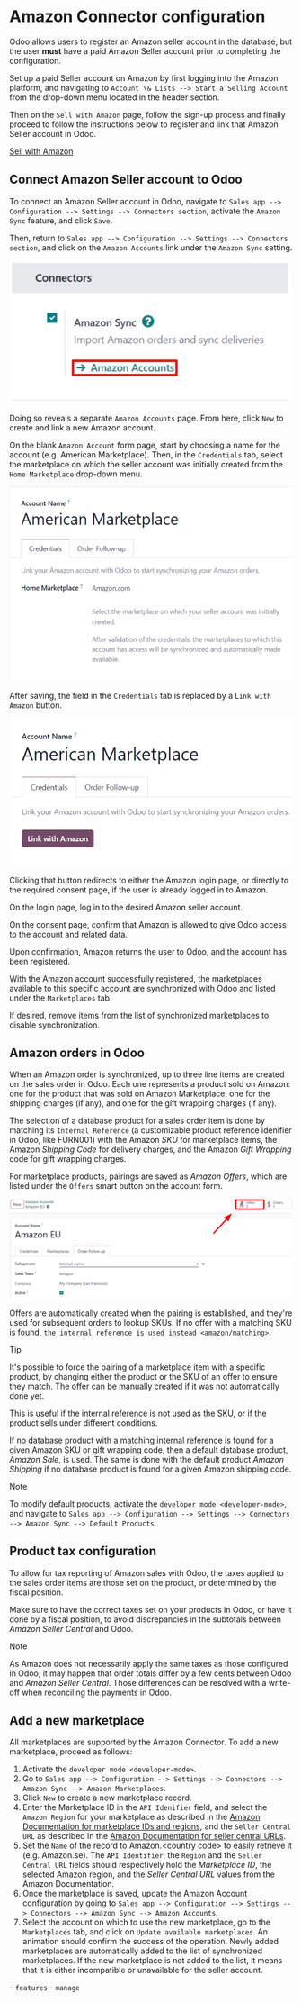 # Amazon Connector configuration

Odoo allows users to register an Amazon seller account in the database,
but the user **must** have a paid Amazon Seller account prior to
completing the configuration.

Set up a paid Seller account on Amazon by first logging into the Amazon
platform, and navigating to
`Account \& Lists --> Start a Selling Account` from the drop-down menu
located in the header section.

Then on the `Sell with Amazon` page, follow the sign-up process and
finally proceed to follow the instructions below to register and link
that Amazon Seller account in Odoo.

<div class="seealso">

[Sell with Amazon](https://www.amazon.com/b/?node=12766669011)

</div>

## Connect Amazon Seller account to Odoo

<div id="amazon/setup">

To connect an Amazon Seller account in Odoo, navigate to `Sales app -->
Configuration --> Settings --> Connectors section`, activate the
`Amazon Sync` feature, and click `Save`.

</div>

Then, return to
`Sales app --> Configuration --> Settings --> Connectors section`, and
click on the `Amazon Accounts` link under the `Amazon Sync` setting.

<img src="setup/amazon-accounts-link-setting.png" class="align-center"
alt="The Amazon Accounts link beneath the Amazon Sync settings in Odoo Sales." />

Doing so reveals a separate `Amazon Accounts` page. From here, click
`New` to create and link a new Amazon account.

On the blank `Amazon Account` form page, start by choosing a name for
the account (e.g. <span class="title-ref">American Marketplace</span>).
Then, in the `Credentials` tab, select the marketplace on which the
seller account was initially created from the `Home Marketplace`
drop-down menu.

<img src="setup/amazon-accounts-form-page.png" class="align-center"
alt="A typical Amazon Account form page in the Odoo Sales application." />

After saving, the field in the `Credentials` tab is replaced by a
`Link with
Amazon` button.

<img src="setup/amazon-accounts-form-link-button.png"
class="align-center"
alt="A typical Amazon Account form page and Link with Amazon button in Odoo Sales." />

Clicking that button redirects to either the Amazon login page, or
directly to the required consent page, if the user is already logged in
to Amazon.

On the login page, log in to the desired Amazon seller account.

On the consent page, confirm that Amazon is allowed to give Odoo access
to the account and related data.

Upon confirmation, Amazon returns the user to Odoo, and the account has
been registered.

With the Amazon account successfully registered, the marketplaces
available to this specific account are synchronized with Odoo and listed
under the `Marketplaces` tab.

If desired, remove items from the list of synchronized marketplaces to
disable synchronization.

## Amazon orders in Odoo

When an Amazon order is synchronized, up to three line items are created
on the sales order in Odoo. Each one represents a product sold on
Amazon: one for the product that was sold on Amazon Marketplace, one for
the shipping charges (if any), and one for the gift wrapping charges (if
any).

<div id="amazon/matching">

The selection of a database product for a sales order item is done by
matching its `Internal Reference` (a customizable product reference
idenifier in Odoo, like <span class="title-ref">FURN001</span>) with the
Amazon *SKU* for marketplace items, the Amazon *Shipping Code* for
delivery charges, and the Amazon *Gift Wrapping* code for gift wrapping
charges.

</div>

For marketplace products, pairings are saved as *Amazon Offers*, which
are listed under the `Offers` smart button on the account form.

<img src="setup/amazon-offers-button.png" class="align-center"
alt="The Amazon Offers smart button on the account form in Odoo Sales." />

Offers are automatically created when the pairing is established, and
they're used for subsequent orders to lookup SKUs. If no offer with a
matching SKU is found, `the internal reference is
used instead <amazon/matching>`.

> [!TIP]
> It's possible to force the pairing of a marketplace item with a
> specific product, by changing either the product or the SKU of an
> offer to ensure they match. The offer can be manually created if it
> was not automatically done yet.
>
> This is useful if the internal reference is not used as the SKU, or if
> the product sells under different conditions.

If no database product with a matching internal reference is found for a
given Amazon SKU or gift wrapping code, then a default database product,
*Amazon Sale*, is used. The same is done with the default product
*Amazon Shipping* if no database product is found for a given Amazon
shipping code.

> [!NOTE]
> To modify default products, activate the
> `developer mode <developer-mode>`, and navigate to
> `Sales app --> Configuration --> Settings --> Connectors --> Amazon Sync -->
> Default Products`.

## Product tax configuration

To allow for tax reporting of Amazon sales with Odoo, the taxes applied
to the sales order items are those set on the product, or determined by
the fiscal position.

Make sure to have the correct taxes set on your products in Odoo, or
have it done by a fiscal position, to avoid discrepancies in the
subtotals between *Amazon Seller Central* and Odoo.

> [!NOTE]
> As Amazon does not necessarily apply the same taxes as those
> configured in Odoo, it may happen that order totals differ by a few
> cents between Odoo and *Amazon Seller Central*. Those differences can
> be resolved with a write-off when reconciling the payments in Odoo.

## Add a new marketplace

All marketplaces are supported by the Amazon Connector. To add a new
marketplace, proceed as follows:

1.  Activate the `developer mode <developer-mode>`.
2.  Go to
    `Sales app --> Configuration --> Settings --> Connectors --> Amazon Sync -->
    Amazon Marketplaces`.
3.  Click `New` to create a new marketplace record.
4.  Enter the Marketplace ID in the `API Idenifier` field, and select
    the `Amazon
    Region` for your marketplace as described in the [Amazon
    Documentation for marketplace IDs and
    regions](https://developer-docs.amazon.com/sp-api/docs/marketplace-ids),
    and the `Seller Central URL` as described in the [Amazon
    Documentation for seller central
    URLs](https://developer-docs.amazon.com/sp-api/docs/seller-central-urls).
5.  Set the `Name` of the record to
    <span class="title-ref">Amazon.\<country code\></span> to easily
    retrieve it (e.g. <span class="title-ref">Amazon.se</span>). The
    `API Identifier`, the `Region` and the `Seller
    Central URL` fields should respectively hold the *Marketplace ID*,
    the selected Amazon region, and the *Seller Central URL* values from
    the Amazon Documentation.
6.  Once the marketplace is saved, update the Amazon Account
    configuration by going to
    `Sales app --> Configuration --> Settings --> Connectors --> Amazon Sync -->
    Amazon Accounts`.
7.  Select the account on which to use the new marketplace, go to the
    `Marketplaces` tab, and click on `Update available marketplaces`. An
    animation should confirm the success of the operation. Newly added
    marketplaces are automatically added to the list of synchronized
    marketplaces. If the new marketplace is not added to the list, it
    means that it is either incompatible or unavailable for the seller
    account.

<div class="seealso">

\- `features` - `manage`

</div>
